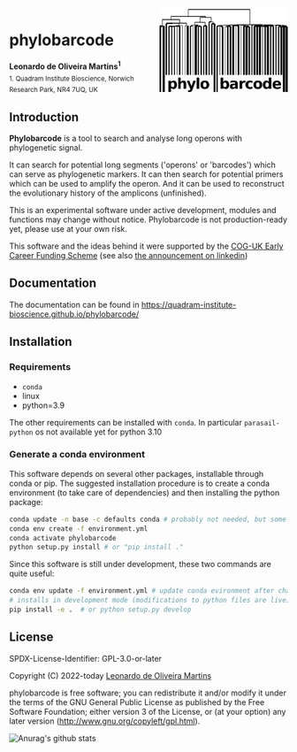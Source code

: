 <img src="recipe/phylobarcode.png" height="150" align="right">

# phylobarcode

__Leonardo de Oliveira Martins<sup>1</sup>__
<br>
<sub>1. Quadram Institute Bioscience, Norwich Research Park, NR4 7UQ, UK</sub>

## Introduction
**Phylobarcode** is a tool to search and analyse long operons with phylogenetic signal.

It can search for potential long segments ('operons' or 'barcodes') which can serve as phylogenetic markers.
It can then search for potential primers which can be used to amplify the operon.
And it can be used to reconstruct the evolutionary history of the amplicons (unfinished).

This is an experimental software under active development, modules and functions may change without notice. 
Phylobarcode is not production-ready yet, please use at your own risk.

This software and the ideas behind it were supported by the [COG-UK Early Career Funding Scheme](https://webarchive.nationalarchives.gov.uk/ukgwa/20230507102903/https://www.cogconsortium.uk/schemes-like-this-are-essential-in-helping-future-bioinformaticians-enter-the-field-reflections-from-recipients-of-the-cog-uk-early-career-funding-scheme/) (see also [the announcement on linkedin](https://www.linkedin.com/posts/cog-uk-consortium_early-career-funding-scheme-awarded-projects-activity-6942124822818648064-oI12))

## Documentation

The documentation can be found in https://quadram-institute-bioscience.github.io/phylobarcode/

## Installation

### Requirements

* `conda`
* linux
* python=3.9

The other requirements can be installed with `conda`. In particular `parasail-python` os not available yet for python
3.10

### Generate a conda environment

This software depends on several other packages, installable through conda or pip.
The suggested installation procedure is to create a conda environment (to take care of dependencies) and then installing
the python package:
```bash
conda update -n base -c defaults conda # probably not needed, but some machines complained about it
conda env create -f environment.yml  
conda activate phylobarcode
python setup.py install # or "pip install ." 
```

Since this software is still under development, these two commands are quite useful:
```bash
conda env update -f environment.yml # update conda evironment after changing dependencies
# installs in development mode (modifications to python files are live):
pip install -e .  # or python setup.py develop
```

## License 
SPDX-License-Identifier: GPL-3.0-or-later

Copyright (C) 2022-today  [Leonardo de Oliveira Martins](https://github.com/leomrtns)

phylobarcode is free software; you can redistribute it and/or modify it under the terms of the GNU General Public
License as published by the Free Software Foundation; either version 3 of the License, or (at your option) any later
version (http://www.gnu.org/copyleft/gpl.html).

![Anurag's github stats](https://github-readme-stats.vercel.app/api?username=leomrtns&count_private=true&show_icons=true&theme=calm)
